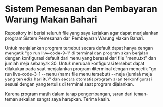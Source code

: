 # Sistem Pemesanan dan Pembayaran Warung Makan Bahari

Repository ini berisi seluruh file yang saya kerjakan agar dapat menjalankan program
Sistem Pemesanan dan Pembayaran Warung Makan Bahari.

Untuk menjalankan program tersebut secara default dapat hanya dengan mengetik "go run live-code-3-1"
di terminal dan program akan berjalan dengan konfigurasi default dari menu yang berasal dari file
"menu.txt" dan jumlah meja sebanyak 30.
Untuk merubah konfigurasi tersebut dapat dilakukan pada saat menjalankan program diterminal dengan 
mengetik "go run live-code-3-1 --menu (nama file menu tersebut) --meja (jumlah meja yang tersedia hari itu)"
dan secara otomatis program akan terkonfigurasi sesuai dengan yang tertulis di terminal saat program dijalankan.

Karena program masih dalam tahap pengembangan, saran dari teman-teman sekalian sangat saya harapkan.
Terima kasih.